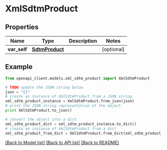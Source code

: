 # XmlSdtmProduct


## Properties
Name | Type | Description | Notes
------------ | ------------- | ------------- | -------------
**var_self** | [**SdtmProduct**](SdtmProduct.md) |  | [optional] 

## Example

```python
from openapi_client.models.xml_sdtm_product import XmlSdtmProduct

# TODO update the JSON string below
json = "{}"
# create an instance of XmlSdtmProduct from a JSON string
xml_sdtm_product_instance = XmlSdtmProduct.from_json(json)
# print the JSON string representation of the object
print XmlSdtmProduct.to_json()

# convert the object into a dict
xml_sdtm_product_dict = xml_sdtm_product_instance.to_dict()
# create an instance of XmlSdtmProduct from a dict
xml_sdtm_product_from_dict = XmlSdtmProduct.from_dict(xml_sdtm_product_dict)
```
[[Back to Model list]](../README.md#documentation-for-models) [[Back to API list]](../README.md#documentation-for-api-endpoints) [[Back to README]](../README.md)


